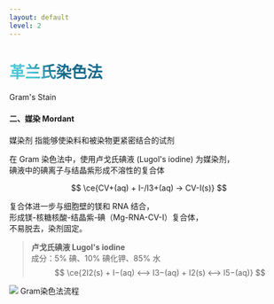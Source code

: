```yaml
---
layout: default
level: 2
---
```


# 革兰氏染色法 
Gram's Stain

<div class="flex justify-between gap-x-4">
    
<div>

#### <span class="text-blue"> 二、媒染 Mordant </span>

<span class="text-red">媒染剂</span> 指能够使染料和被染物更紧密结合的试剂

在 Gram 染色法中，使用<span class="text-amber">卢戈氏碘液 (Lugol's iodine) </span>为媒染剂，  
碘液中的碘离子与结晶紫形成<span class="text-blue">不溶性的复合体</span>

$$
\ce{CV+(aq) + I-/I3+(aq) -> CV-I(s)}
$$

复合体进一步与细胞壁的镁和 RNA 结合，  
形成<span class="text-violet">镁-核糖核酸-结晶紫-碘（Mg-RNA-CV-I）</span>复合体，  
不易脱去，染剂固定。

> <span class="text-amber"> **卢戈氏碘液 Lugol's iodine** </span>  
> 成分：5% 碘、10% 碘化钾、85% 水  
> $$
> \ce{2I2(s) + I−(aq) <--> I3−(aq) + I2(s) <--> I5−(aq)}
> $$

</div>


<div class="relative flex flex-col gap-y-4">
  <div class="relative flex flex-col items-end">
    <img src="gram_stain1.webp" class="h-90 rounded-lg shadow-md">
    <span class="text-sm text-slate-300">Gram染色法流程</span>
  </div>
</div>
</div>

<style>
  h1 {
      background-color: #2b90b6;
      background-image: linear-gradient(45deg, #4ec5d4 10%, #146b8c 20%);
      background-size: 100%;
      -webkit-background-clip: text;
      -moz-background-clip: text;
      -webkit-text-fill-color: transparent;
      -moz-text-fill-color: transparent;
    }
</style>

<Citation src="Wikipedia"/>